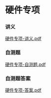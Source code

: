 # 硬件专项

### 讲义

[硬件专项-讲义.pdf](https://file.notion.so/f/f/4b552911-f72b-4dd2-850f-298c0705efb2/e644ea88-b69c-40d4-aada-586a5fa1030c/%E7%A1%AC%E4%BB%B6%E4%B8%93%E9%A1%B9-%E8%AE%B2%E4%B9%89.pdf?id=d0d14ae2-0198-4b04-828a-29554541621c&table=block&spaceId=4b552911-f72b-4dd2-850f-298c0705efb2&expirationTimestamp=1701907200000&signature=-ex2EwxR9egOfq6jueMh6cuPGaJ_hUxdVrjdmic3CRI&downloadName=%E7%A1%AC%E4%BB%B6%E4%B8%93%E9%A1%B9-%E8%AE%B2%E4%B9%89.pdf)

### 自测题

[硬件专项-自测题.pdf](https://file.notion.so/f/f/4b552911-f72b-4dd2-850f-298c0705efb2/6b69af1d-c175-41f1-8b5a-88660cf73994/%E7%A1%AC%E4%BB%B6%E4%B8%93%E9%A1%B9-%E8%87%AA%E6%B5%8B%E9%A2%98.pdf?id=eb67e68a-b68e-4eca-a071-0d4e1ff91174&table=block&spaceId=4b552911-f72b-4dd2-850f-298c0705efb2&expirationTimestamp=1701907200000&signature=Ke_QsR5_G75oe0s08Y7LDOaubAjczvFFNcXSvjEUfV0&downloadName=%E7%A1%AC%E4%BB%B6%E4%B8%93%E9%A1%B9-%E8%87%AA%E6%B5%8B%E9%A2%98.pdf)


### 自测题答案

[硬件专项-答案.pdf](https://file.notion.so/f/f/4b552911-f72b-4dd2-850f-298c0705efb2/1e4cc8f5-6862-4fa5-b965-d9bffbff24d1/%E7%A1%AC%E4%BB%B6%E4%B8%93%E9%A1%B9-%E7%AD%94%E6%A1%88.pdf?id=0acad884-ce07-4ef9-be2a-36cd3de6c79d&table=block&spaceId=4b552911-f72b-4dd2-850f-298c0705efb2&expirationTimestamp=1701907200000&signature=ViwTt6svcNOB3bGKRqJP9J-5Iv3nYbAFzpeQao2E1oI&downloadName=%E7%A1%AC%E4%BB%B6%E4%B8%93%E9%A1%B9-%E7%AD%94%E6%A1%88.pdf)

